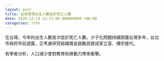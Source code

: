 ```yaml
---
layout: post
title: 台灣首現出生人數低於死亡人數
date: 2020-12-14 12:13:00.000000000 +08:00
categories: rthk
---
```


在台灣，今年的出生人數首次低於死亡人數，少子化問題持續困擾台灣多年，台北市政府早前透露，正考慮研究結婚獎金鼓勵民眾成家立室、傳宗接代。

有學者分析，人口減少會對教育和勞動力帶來衝擊。
